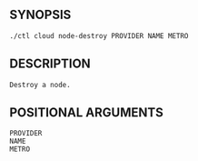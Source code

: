 ## SYNOPSIS
    ./ctl cloud node-destroy PROVIDER NAME METRO
 
## DESCRIPTION
    Destroy a node.
 
## POSITIONAL ARGUMENTS
    PROVIDER
    NAME
    METRO
